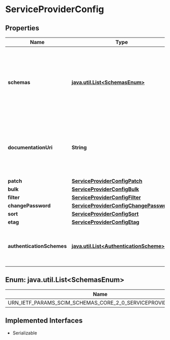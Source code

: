 

# ServiceProviderConfig


## Properties

Name | Type | Description | Notes
------------ | ------------- | ------------- | -------------
**schemas** | [**java.util.List&lt;SchemasEnum&gt;**](#java.util.List&lt;SchemasEnum&gt;) | An array containing the standard schema URI used for identifying a service provider&#39;s configuration. See RFC 7643 section 5. |  [optional]
**documentationUri** | **String** | An HTTP-addressable URL pointing to the service provider&#39;s human-consumable help documentation. |  [optional] [readonly]
**patch** | [**ServiceProviderConfigPatch**](ServiceProviderConfigPatch.md) |  | 
**bulk** | [**ServiceProviderConfigBulk**](ServiceProviderConfigBulk.md) |  | 
**filter** | [**ServiceProviderConfigFilter**](ServiceProviderConfigFilter.md) |  | 
**changePassword** | [**ServiceProviderConfigChangePassword**](ServiceProviderConfigChangePassword.md) |  | 
**sort** | [**ServiceProviderConfigSort**](ServiceProviderConfigSort.md) |  | 
**etag** | [**ServiceProviderConfigEtag**](ServiceProviderConfigEtag.md) |  | 
**authenticationSchemes** | [**java.util.List&lt;AuthenticationScheme&gt;**](AuthenticationScheme.md) | A complex type that specifies supported authentication scheme properties. | 



## Enum: java.util.List&lt;SchemasEnum&gt;

Name | Value
---- | -----
URN_IETF_PARAMS_SCIM_SCHEMAS_CORE_2_0_SERVICEPROVIDERCONFIG | &quot;urn:ietf:params:scim:schemas:core:2.0:ServiceProviderConfig&quot;


## Implemented Interfaces

* Serializable


